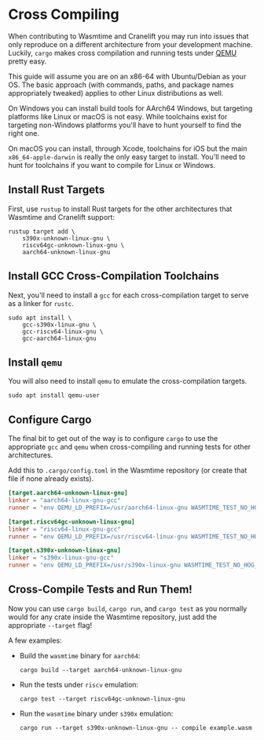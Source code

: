# Cross Compiling

When contributing to Wasmtime and Cranelift you may run into issues that only
reproduce on a different architecture from your development machine. Luckily,
`cargo` makes cross compilation and running tests under [QEMU] pretty easy.

[QEMU]: https://www.qemu.org/

This guide will assume you are on an x86-64 with Ubuntu/Debian as your OS. The
basic approach (with commands, paths, and package names appropriately tweaked)
applies to other Linux distributions as well.

On Windows you can install build tools for AArch64 Windows, but targeting
platforms like Linux or macOS is not easy. While toolchains exist for targeting
non-Windows platforms you'll have to hunt yourself to find the right one.

On macOS you can install, through Xcode, toolchains for iOS but the main
`x86_64-apple-darwin` is really the only easy target to install. You'll need to
hunt for toolchains if you want to compile for Linux or Windows.

## Install Rust Targets

First, use `rustup` to install Rust targets for the other architectures that
Wasmtime and Cranelift support:

```console
rustup target add \
    s390x-unknown-linux-gnu \
    riscv64gc-unknown-linux-gnu \
    aarch64-unknown-linux-gnu
```

## Install GCC Cross-Compilation Toolchains

Next, you'll need to install a `gcc` for each cross-compilation target to serve
as a linker for `rustc`.

```console
sudo apt install \
    gcc-s390x-linux-gnu \
    gcc-riscv64-linux-gnu \
    gcc-aarch64-linux-gnu
```

## Install `qemu`

You will also need to install `qemu` to emulate the cross-compilation targets.

```console
sudo apt install qemu-user
```

## Configure Cargo

The final bit to get out of the way is to configure `cargo` to use the
appropriate `gcc` and `qemu` when cross-compiling and running tests for other
architectures.

Add this to `.cargo/config.toml` in the Wasmtime repository (or create that file
if none already exists).

```toml
[target.aarch64-unknown-linux-gnu]
linker = "aarch64-linux-gnu-gcc"
runner = "env QEMU_LD_PREFIX=/usr/aarch64-linux-gnu WASMTIME_TEST_NO_HOG_MEMORY=1 qemu-aarch64"

[target.riscv64gc-unknown-linux-gnu]
linker = "riscv64-linux-gnu-gcc"
runner = "env QEMU_LD_PREFIX=/usr/riscv64-linux-gnu WASMTIME_TEST_NO_HOG_MEMORY=1 qemu-riscv64"

[target.s390x-unknown-linux-gnu]
linker = "s390x-linux-gnu-gcc"
runner = "env QEMU_LD_PREFIX=/usr/s390x-linux-gnu WASMTIME_TEST_NO_HOG_MEMORY=1 qemu-s390x"
```

## Cross-Compile Tests and Run Them!

Now you can use `cargo build`, `cargo run`, and `cargo test` as you normally
would for any crate inside the Wasmtime repository, just add the appropriate
`--target` flag!

A few examples:

* Build the `wasmtime` binary for `aarch64`:

  ```console
  cargo build --target aarch64-unknown-linux-gnu
  ```

* Run the tests under `riscv` emulation:

  ```console
  cargo test --target riscv64gc-unknown-linux-gnu
  ```

* Run the `wasmtime` binary under `s390x` emulation:

  ```console
  cargo run --target s390x-unknown-linux-gnu -- compile example.wasm
  ```
